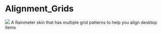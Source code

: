 # Alignment_Grids
<img src="https://images-wixmp-ed30a86b8c4ca887773594c2.wixmp.com/i/6b61018b-4bde-42ed-803b-ca49ddbbf017/d8golkp-161bfd3a-8bc3-441f-bdd7-c5644dc0e950.jpg/v1/fill/w_1385,h_577,q_70,strp/alignment_grids_by_eclectic_tech_d8golkp-pre.jpg"></img>
A Rainmeter skin that has multiple grid patterns to help you align desktop items
